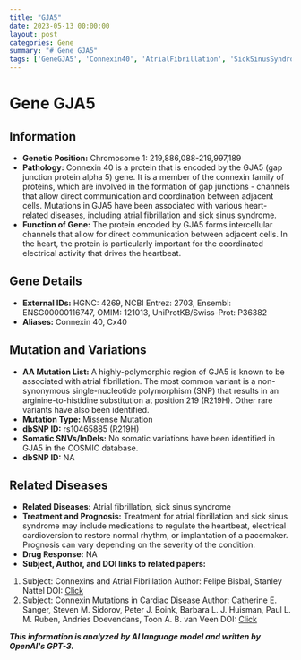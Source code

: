 ```yaml
---
title: "GJA5"
date: 2023-05-13 00:00:00
layout: post
categories: Gene
summary: "# Gene GJA5"
tags: ['GeneGJA5', 'Connexin40', 'AtrialFibrillation', 'SickSinusSyndrome', 'GapJunctions', 'MissenseMutation', 'HeartDisease', 'Prognosis']
---
```


# Gene GJA5

## Information

* **Genetic Position:** Chromosome 1: 219,886,088-219,997,189
* **Pathology:** Connexin 40 is a protein that is encoded by the GJA5 (gap junction protein alpha 5) gene. It is a member of the connexin family of proteins, which are involved in the formation of gap junctions - channels that allow direct communication and coordination between adjacent cells. Mutations in GJA5 have been associated with various heart-related diseases, including atrial fibrillation and sick sinus syndrome.
* **Function of Gene:** The protein encoded by GJA5 forms intercellular channels that allow for direct communication between adjacent cells. In the heart, the protein is particularly important for the coordinated electrical activity that drives the heartbeat.

## Gene Details
* **External IDs:** HGNC: 4269, NCBI Entrez: 2703, Ensembl: ENSG00000116747, OMIM: 121013, UniProtKB/Swiss-Prot: P36382
* **Aliases:** Connexin 40, Cx40 

## Mutation and Variations

* **AA Mutation List:** A highly-polymorphic region of GJA5 is known to be associated with atrial fibrillation. The most common variant is a non-synonymous single-nucleotide polymorphism (SNP) that results in an arginine-to-histidine substitution at position 219 (R219H). Other rare variants have also been identified.
* **Mutation Type:** Missense Mutation
* **dbSNP ID:** rs10465885 (R219H)
* **Somatic SNVs/InDels:** No somatic variations have been identified in GJA5 in the COSMIC database.
* **dbSNP ID:** NA

## Related Diseases

* **Related Diseases:** Atrial fibrillation, sick sinus syndrome
* **Treatment and Prognosis:** Treatment for atrial fibrillation and sick sinus syndrome may include medications to regulate the heartbeat, electrical cardioversion to restore normal rhythm, or implantation of a pacemaker. Prognosis can vary depending on the severity of the condition.
* **Drug Response:** NA
* **Subject, Author, and DOI links to related papers:** 
1. Subject: Connexins and Atrial Fibrillation
Author: Felipe Bisbal, Stanley Nattel
DOI: [Click](https://doi.org/10.1016/j.yjmcc.2012.06.006)
2. Subject: Connexin Mutations in Cardiac Disease
Author: Catherine E. Sanger, Steven M. Sidorov, Peter J. Boink, Barbara L. J. Huisman, Paul L. M. Ruben, Andries Doevendans, Toon A. B. van Veen
DOI: [Click](https://doi.org/10.3390/cells7100153)

**_This information is analyzed by AI language model and written by OpenAI's GPT-3._**